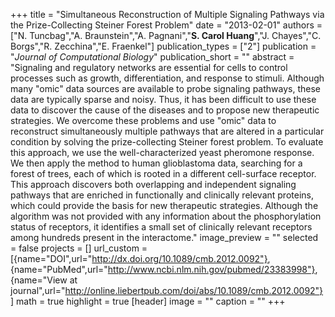 +++
title = "Simultaneous Reconstruction of Multiple Signaling Pathways via the Prize-Collecting Steiner Forest Problem"
date = "2013-02-01"
authors = ["N. Tuncbag","A. Braunstein","A. Pagnani","**S. Carol Huang**","J. Chayes","C. Borgs","R. Zecchina","E. Fraenkel"]
publication_types = ["2"]
publication = "_Journal of Computational Biology_"
publication_short = ""
abstract = "Signaling and regulatory networks are essential for cells to control processes such as growth, differentiation, and response to stimuli. Although many \"omic\" data sources are available to probe signaling pathways, these data are typically sparse and noisy. Thus, it has been difficult to use these data to discover the cause of the diseases and to propose new therapeutic strategies. We overcome these problems and use \"omic\" data to reconstruct simultaneously multiple pathways that are altered in a particular condition by solving the prize-collecting Steiner forest problem. To evaluate this approach, we use the well-characterized yeast pheromone response. We then apply the method to human glioblastoma data, searching for a forest of trees, each of which is rooted in a different cell-surface receptor. This approach discovers both overlapping and independent signaling pathways that are enriched in functionally and clinically relevant proteins, which could provide the basis for new therapeutic strategies. Although the algorithm was not provided with any information about the phosphorylation status of receptors, it identifies a small set of clinically relevant receptors among hundreds present in the interactome."
image_preview = ""
selected = false
projects = []
url_custom = [{name="DOI",url="http://dx.doi.org/10.1089/cmb.2012.0092"},
{name="PubMed",url="http://www.ncbi.nlm.nih.gov/pubmed/23383998"},
{name="View at journal",url="http://online.liebertpub.com/doi/abs/10.1089/cmb.2012.0092"}] 
math = true
highlight = true
[header]
image = ""
caption = ""
+++
